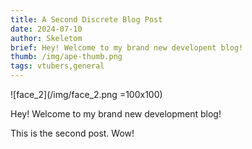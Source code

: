 ```yaml
---
title: A Second Discrete Blog Post
date: 2024-07-10
author: Skeletom
brief: Hey! Welcome to my brand new developent blog!
thumb: /img/ape-thumb.png
tags: vtubers,general
---
```


![face_2](/img/face_2.png =100x100)

Hey! Welcome to my brand new development blog! 

<!--more-->

This is the second post. Wow!
